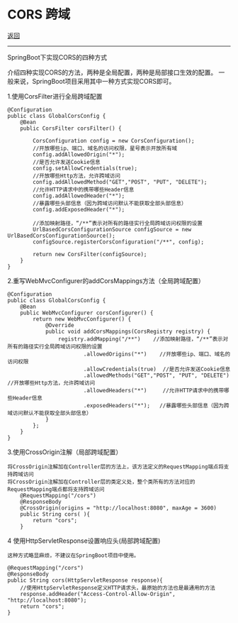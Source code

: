 # CORS 跨域

<p>
    <a href="#" onclick="refreshContent('crossorigin')">返回</a>

</p>

---

SpringBoot下实现CORS的四种方式

介绍四种实现CORS的方法，两种是全局配置，两种是局部接口生效的配置。 一般来说，SpringBoot项目采用其中一种方式实现CORS即可。

1.使用CorsFilter进行全局跨域配置

    @Configuration
    public class GlobalCorsConfig {
        @Bean
        public CorsFilter corsFilter() {
    
            CorsConfiguration config = new CorsConfiguration();
            //开放哪些ip、端口、域名的访问权限，星号表示开放所有域
            config.addAllowedOrigin("*");
            //是否允许发送Cookie信息
            config.setAllowCredentials(true);
            //开放哪些Http方法，允许跨域访问
            config.addAllowedMethod("GET","POST", "PUT", "DELETE");
            //允许HTTP请求中的携带哪些Header信息
            config.addAllowedHeader("*");
            //暴露哪些头部信息（因为跨域访问默认不能获取全部头部信息）
            config.addExposedHeader("*");
    
            //添加映射路径，“/**”表示对所有的路径实行全局跨域访问权限的设置
            UrlBasedCorsConfigurationSource configSource = new UrlBasedCorsConfigurationSource();
            configSource.registerCorsConfiguration("/**", config);
    
            return new CorsFilter(configSource);
        }
    }

2.重写WebMvcConfigurer的addCorsMappings方法（全局跨域配置）

    @Configuration
    public class GlobalCorsConfig {
        @Bean
        public WebMvcConfigurer corsConfigurer() {
            return new WebMvcConfigurer() {
                @Override
                public void addCorsMappings(CorsRegistry registry) {
                    registry.addMapping("/**")    //添加映射路径，“/**”表示对所有的路径实行全局跨域访问权限的设置
                            .allowedOrigins("*")    //开放哪些ip、端口、域名的访问权限
                            .allowCredentials(true)  //是否允许发送Cookie信息 
                            .allowedMethods("GET","POST", "PUT", "DELETE")     //开放哪些Http方法，允许跨域访问
                            .allowedHeaders("*")     //允许HTTP请求中的携带哪些Header信息
                            .exposedHeaders("*");   //暴露哪些头部信息（因为跨域访问默认不能获取全部头部信息）
                }
            };
        }
    }

3.使用CrossOrigin注解（局部跨域配置）

    将CrossOrigin注解加在Controller层的方法上，该方法定义的RequestMapping端点将支持跨域访问
    将CrossOrigin注解加在Controller层的类定义处，整个类所有的方法对应的RequestMapping端点都将支持跨域访问
        @RequestMapping("/cors")
        @ResponseBody
        @CrossOrigin(origins = "http://localhost:8080", maxAge = 3600) 
        public String cors( ){
            return "cors";
        }

4 使用HttpServletResponse设置响应头(局部跨域配置)

    这种方式略显麻烦，不建议在SpringBoot项目中使用。

    @RequestMapping("/cors")
    @ResponseBody
    public String cors(HttpServletResponse response){
        //使用HttpServletResponse定义HTTP请求头，最原始的方法也是最通用的方法
        response.addHeader("Access-Control-Allow-Origin", "http://localhost:8080");
        return "cors";
    }